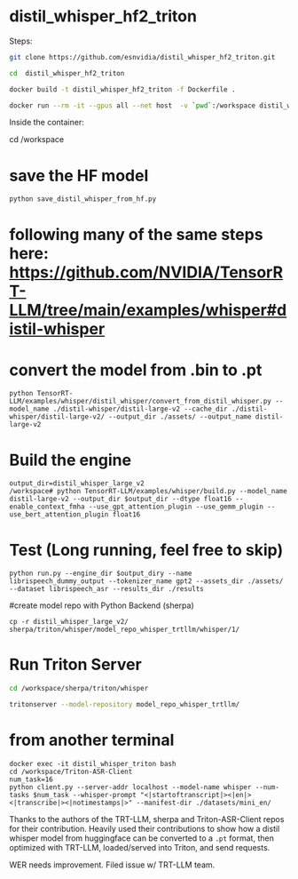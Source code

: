 # distil_whisper_hf2_triton

Steps:

```bash
git clone https://github.com/esnvidia/distil_whisper_hf2_triton.git

cd  distil_whisper_hf2_triton

docker build -t distil_whisper_hf2_triton -f Dockerfile .

docker run --rm -it --gpus all --net host  -v `pwd`:/workspace distil_whisper_hf2_triton bash
```

Inside the container:

cd /workspace
# save the HF model
```bash
python save_distil_whisper_from_hf.py
```
# following many of the same steps here: https://github.com/NVIDIA/TensorRT-LLM/tree/main/examples/whisper#distil-whisper

# convert the model from .bin to .pt
```
python TensorRT-LLM/examples/whisper/distil_whisper/convert_from_distil_whisper.py --model_name ./distil-whisper/distil-large-v2 --cache_dir ./distil-whisper/distil-large-v2/ --output_dir ./assets/ --output_name distil-large-v2
```

# Build the engine

``` 
output_dir=distil_whisper_large_v2
/workspace# python TensorRT-LLM/examples/whisper/build.py --model_name distil-large-v2 --output_dir $output_dir --dtype float16 --enable_context_fmha --use_gpt_attention_plugin --use_gemm_plugin --use_bert_attention_plugin float16
```
# Test (Long running, feel free to skip)
```
python run.py --engine_dir $output_diry --name librispeech_dummy_output --tokenizer_name gpt2 --assets_dir ./assets/ --dataset librispeech_asr --results_dir ./results
```

#create model repo with Python Backend (sherpa)
```
cp -r distil_whisper_large_v2/ sherpa/triton/whisper/model_repo_whisper_trtllm/whisper/1/
```

# Run Triton Server
```bash
cd /workspace/sherpa/triton/whisper

tritonserver --model-repository model_repo_whisper_trtllm/

```

# from another terminal

```
docker exec -it distil_whisper_triton bash
cd /workspace/Triton-ASR-Client
num_task=16
python client.py --server-addr localhost --model-name whisper --num-tasks $num_task --whisper-prompt "<|startoftranscript|><|en|><|transcribe|><|notimestamps|>" --manifest-dir ./datasets/mini_en/
```


Thanks to the authors of the TRT-LLM, sherpa and Triton-ASR-Client repos for their contribution. Heavily used their contributions to show how a distil whisper model from huggingface can be converted to a `.pt` format, then optimized with TRT-LLM, loaded/served into Triton, and send requests.


WER needs improvement. Filed issue w/ TRT-LLM team.
